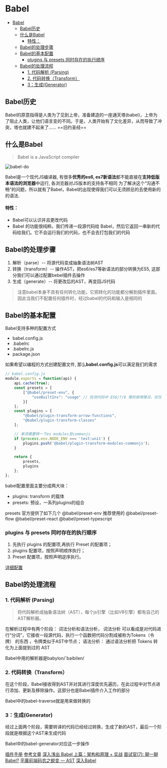 # Babel

- [Babel](#babel)
  - [Babel历史](#babel历史)
  - [什么是Babel](#什么是babel)
      - [特性：](#特性)
  - [Babel的处理步骤](#babel的处理步骤)
  - [Babel的基本配置](#babel的基本配置)
    - [plugins 与 presets 同时存在的执行顺序](#plugins-与-presets-同时存在的执行顺序)
  - [Babel的处理流程](#babel的处理流程)
    - [1. 代码解析 (Parsing)](#1-代码解析-parsing)
    - [2. 代码转换（Transform）](#2-代码转换transform)
    - [3：生成(Generator)](#3生成generator)

## Babel历史

Babel的原意指得是人类为了见到上帝，准备建造的一座通天塔(babel)，上帝为了阻止人类，让他们语言变的不同。于是，人类开始有了文化差异，从而导致了冲突，塔也就建不起来了……
==旧约圣经==

## 什么是Babel

> Babel is a JavaScript compiler

![babel-do](https://pic1.zhimg.com/80/v2-e1ed19f8887bb7dd5125f54924a58044_1440w.jpg)

Babel是一个现代JS编译器, 有很多**优秀的es6, es7新语法**都不能直接在**支持低版本语法的浏览器**中运行, 各浏览器对JS版本的支持各不相同
为了解决这个“沟通不畅”的问题，所以就有了Babel，Babel的出现使得我们可以无须顾忌的去使用新的的语法.

#### 特性：

* Babel可以认识并且更改代码
* Babel 的功能很纯粹。我们传递一段源代码给 Babel，然后它返回一串新的代码给我们。它不会运行我们的代码，也不会去打包我们的代码

## Babel的处理步骤

1. 解析（parse）-- 将源代码变成抽象语法树AST
2. 转换（transform）-- 操作AST，把es6/es7等新语法的部分转换为ES5, 这部分我们可以通过配置bebel插件去操作
3. 生成（generate）-- 将更改后的AST，再变回JS代码

> 注意babel本身不具有任何转化功能，它把转化的功能都分解到插件里面。因此当我们不配置任何插件时，经过babel的代码和输入是相同的

## Babel的基本配置

Babel支持多种的配置方式

* babel.config.js
* .babelrc
* .babelrc.js
* package.json

如果希望以编程的方式创建配置文件, 那么**babel.config.js**可以满足我们的需求

``` js
// babel.config.js
module.exports = function(api) {
    api.cache(true);
    const presets = [
        ["@babel/preset-env", {
            "useBuiltIns": "usage" // 检测代码中 ES6/7/8 等的使用情况，仅仅加载代码中用到的 polyfills
        }]
    ];
    const plugins = [
        "@babel/plugin-transform-arrow-functions",
        "@babel/plugin-transform-classes"
    ];

    // 单测需要转一下es modules至commonjs
    if (process.env.NODE_ENV === 'test:unit') {
        plugins.push('@babel/plugin-transform-modules-commonjs');
    }

    return {
        presets,
        plugins
    };
};
```

babel配置里面主要分成两大块：

* plugins: transform 的载体
* presets: 预设，一系列plugins的组合

presets
官方提供了如下几个
@babel/preset-env 推荐使用的
@babel/preset-flow
@babel/preset-react
@babel/preset-typescript

### plugins 与 presets 同时存在的执行顺序

1. 先执行 plugins 的配置项,再执行 Preset 的配置项；
2. plugins 配置项，按照声明顺序执行；
3. Preset 配置项，按照声明逆序执行。

[详细配置](https://zhuanlan.zhihu.com/p/43249121)

## Babel的处理流程

### 1. 代码解析 (Parsing)

> 将代码解析成抽象语法树（AST），每个js引擎（比如V8引擎）都有自己的AST解析器。

在解析过程中有两个阶段：
词法分析和语法分析，
词法分析 可以看成是对代码进行“分词”，它接收一段源代码，执行一个函数把代码分割成被称为Tokens（令牌） 的东西 ，令牌类似于AST中节点；
语法分析： 通过语法分析把 Tokens 转化为上面提到过的 AST

Babel中用的解析器是babylon/`baibilen/

### 2. 代码转换（Transform）

在这个阶段，Babel接收得到AST并对其进行深度优先遍历，在此过程中对节点进行添加、更新及移除操作。这部分也是Babel插件介入工作的部分

<!-- 我们转换代码的关键就是根据当前的AST, 以我们定义的规则生成新的AST, 转换的过程就是生成新AST的过程. -->

Babel中的babel-traverse就是用来做转换的

<!-- traverse方法是一个遍历方法，path封装了每一个节点，并且还提供容器container，作用域scope这样的字段。提供个更多关于节点的相关的信息，让我们更好的操作节点。 -->

### 3：生成(Generator)

经过上面两个阶段，需要转译的代码已经经过转换，生成了新的AST，最后一个阶段就是根据这个AST来生成代码

Babel中的babel-generator对应这一步操作

[插件手册](https://github.com/jamiebuilds/babel-handbook/blob/master/translations/zh-Hans/plugin-handbook.md)
[参考文章](https://mp.weixin.qq.com/s/1OyBkl5NnFO1q86L7GjQwg)
[深入浅出 Babel 上篇：架构和原理 + 实战](https://juejin.im/post/5d94bfbf5188256db95589be#heading-9)
[面试官(7): 聊一聊 Babel?](https://juejin.im/post/5c03b85ae51d450c740de19c#heading-9)
[平庸前端码农之蜕变 — AST](https://juejin.im/post/5bfc21d2e51d4544313df666)
[深入Babel](https://juejin.im/post/5c21b584e51d4548ac6f6c99)

